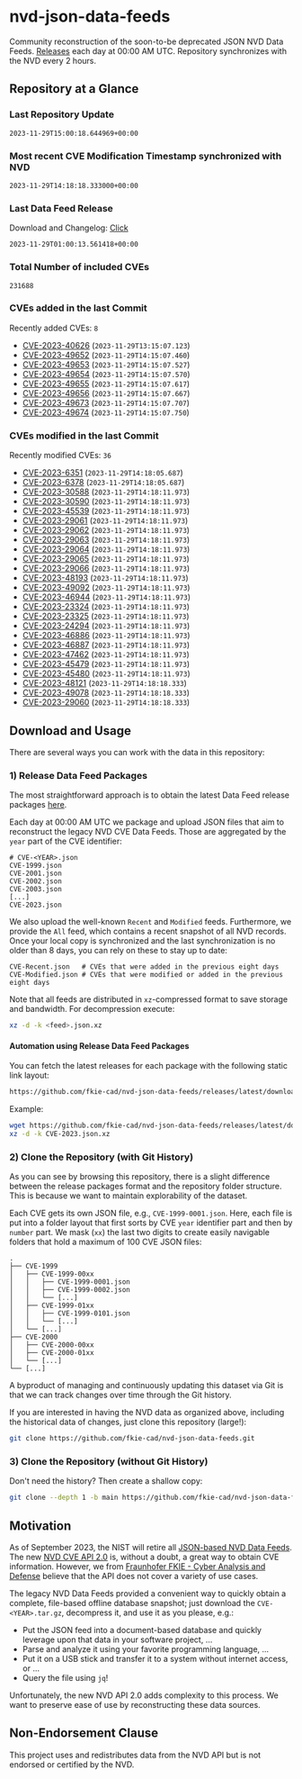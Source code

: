 # nvd-json-data-feeds

Community reconstruction of the soon-to-be deprecated JSON NVD Data Feeds. 
[Releases](https://github.com/fkie-cad/nvd-json-data-feeds/releases/latest) each day at 00:00 AM UTC.
Repository synchronizes with the NVD every 2 hours.

## Repository at a Glance

### Last Repository Update

```plain
2023-11-29T15:00:18.644969+00:00
```

### Most recent CVE Modification Timestamp synchronized with NVD

```plain
2023-11-29T14:18:18.333000+00:00
```

### Last Data Feed Release

Download and Changelog: [Click](https://github.com/fkie-cad/nvd-json-data-feeds/releases/latest)

```plain
2023-11-29T01:00:13.561418+00:00
```

### Total Number of included CVEs

```plain
231688
```

### CVEs added in the last Commit

Recently added CVEs: `8`

* [CVE-2023-40626](CVE-2023/CVE-2023-406xx/CVE-2023-40626.json) (`2023-11-29T13:15:07.123`)
* [CVE-2023-49652](CVE-2023/CVE-2023-496xx/CVE-2023-49652.json) (`2023-11-29T14:15:07.460`)
* [CVE-2023-49653](CVE-2023/CVE-2023-496xx/CVE-2023-49653.json) (`2023-11-29T14:15:07.527`)
* [CVE-2023-49654](CVE-2023/CVE-2023-496xx/CVE-2023-49654.json) (`2023-11-29T14:15:07.570`)
* [CVE-2023-49655](CVE-2023/CVE-2023-496xx/CVE-2023-49655.json) (`2023-11-29T14:15:07.617`)
* [CVE-2023-49656](CVE-2023/CVE-2023-496xx/CVE-2023-49656.json) (`2023-11-29T14:15:07.667`)
* [CVE-2023-49673](CVE-2023/CVE-2023-496xx/CVE-2023-49673.json) (`2023-11-29T14:15:07.707`)
* [CVE-2023-49674](CVE-2023/CVE-2023-496xx/CVE-2023-49674.json) (`2023-11-29T14:15:07.750`)


### CVEs modified in the last Commit

Recently modified CVEs: `36`

* [CVE-2023-6351](CVE-2023/CVE-2023-63xx/CVE-2023-6351.json) (`2023-11-29T14:18:05.687`)
* [CVE-2023-6378](CVE-2023/CVE-2023-63xx/CVE-2023-6378.json) (`2023-11-29T14:18:05.687`)
* [CVE-2023-30588](CVE-2023/CVE-2023-305xx/CVE-2023-30588.json) (`2023-11-29T14:18:11.973`)
* [CVE-2023-30590](CVE-2023/CVE-2023-305xx/CVE-2023-30590.json) (`2023-11-29T14:18:11.973`)
* [CVE-2023-45539](CVE-2023/CVE-2023-455xx/CVE-2023-45539.json) (`2023-11-29T14:18:11.973`)
* [CVE-2023-29061](CVE-2023/CVE-2023-290xx/CVE-2023-29061.json) (`2023-11-29T14:18:11.973`)
* [CVE-2023-29062](CVE-2023/CVE-2023-290xx/CVE-2023-29062.json) (`2023-11-29T14:18:11.973`)
* [CVE-2023-29063](CVE-2023/CVE-2023-290xx/CVE-2023-29063.json) (`2023-11-29T14:18:11.973`)
* [CVE-2023-29064](CVE-2023/CVE-2023-290xx/CVE-2023-29064.json) (`2023-11-29T14:18:11.973`)
* [CVE-2023-29065](CVE-2023/CVE-2023-290xx/CVE-2023-29065.json) (`2023-11-29T14:18:11.973`)
* [CVE-2023-29066](CVE-2023/CVE-2023-290xx/CVE-2023-29066.json) (`2023-11-29T14:18:11.973`)
* [CVE-2023-48193](CVE-2023/CVE-2023-481xx/CVE-2023-48193.json) (`2023-11-29T14:18:11.973`)
* [CVE-2023-49092](CVE-2023/CVE-2023-490xx/CVE-2023-49092.json) (`2023-11-29T14:18:11.973`)
* [CVE-2023-46944](CVE-2023/CVE-2023-469xx/CVE-2023-46944.json) (`2023-11-29T14:18:11.973`)
* [CVE-2023-23324](CVE-2023/CVE-2023-233xx/CVE-2023-23324.json) (`2023-11-29T14:18:11.973`)
* [CVE-2023-23325](CVE-2023/CVE-2023-233xx/CVE-2023-23325.json) (`2023-11-29T14:18:11.973`)
* [CVE-2023-24294](CVE-2023/CVE-2023-242xx/CVE-2023-24294.json) (`2023-11-29T14:18:11.973`)
* [CVE-2023-46886](CVE-2023/CVE-2023-468xx/CVE-2023-46886.json) (`2023-11-29T14:18:11.973`)
* [CVE-2023-46887](CVE-2023/CVE-2023-468xx/CVE-2023-46887.json) (`2023-11-29T14:18:11.973`)
* [CVE-2023-47462](CVE-2023/CVE-2023-474xx/CVE-2023-47462.json) (`2023-11-29T14:18:11.973`)
* [CVE-2023-45479](CVE-2023/CVE-2023-454xx/CVE-2023-45479.json) (`2023-11-29T14:18:11.973`)
* [CVE-2023-45480](CVE-2023/CVE-2023-454xx/CVE-2023-45480.json) (`2023-11-29T14:18:11.973`)
* [CVE-2023-48121](CVE-2023/CVE-2023-481xx/CVE-2023-48121.json) (`2023-11-29T14:18:18.333`)
* [CVE-2023-49078](CVE-2023/CVE-2023-490xx/CVE-2023-49078.json) (`2023-11-29T14:18:18.333`)
* [CVE-2023-29060](CVE-2023/CVE-2023-290xx/CVE-2023-29060.json) (`2023-11-29T14:18:18.333`)


## Download and Usage

There are several ways you can work with the data in this repository:

### 1) Release Data Feed Packages

The most straightforward approach is to obtain the latest Data Feed release packages [here](https://github.com/fkie-cad/nvd-json-data-feeds/releases/latest).

Each day at 00:00 AM UTC we package and upload JSON files that aim to reconstruct the legacy NVD CVE Data Feeds.
Those are aggregated by the `year` part of the CVE identifier:

```
# CVE-<YEAR>.json
CVE-1999.json
CVE-2001.json
CVE-2002.json
CVE-2003.json
[...]
CVE-2023.json
```

We also upload the well-known `Recent` and `Modified` feeds.
Furthermore, we provide the `All` feed, which contains a recent snapshot of all NVD records.
Once your local copy is synchronized and the last synchronization is no older than 8 days, you can rely on these to stay up to date:

```plain
CVE-Recent.json   # CVEs that were added in the previous eight days
CVE-Modified.json # CVEs that were modified or added in the previous eight days
```

Note that all feeds are distributed in `xz`-compressed format to save storage and bandwidth.
For decompression execute:

```sh
xz -d -k <feed>.json.xz
```


#### Automation using Release Data Feed Packages

You can fetch the latest releases for each package with the following static link layout:

```sh
https://github.com/fkie-cad/nvd-json-data-feeds/releases/latest/download/CVE-<YEAR>.json.xz
```

Example:

```sh
wget https://github.com/fkie-cad/nvd-json-data-feeds/releases/latest/download/CVE-2023.json.xz
xz -d -k CVE-2023.json.xz
```

### 2) Clone the Repository (with Git History)

As you can see by browsing this repository, there is a slight difference between the release packages format and the repository folder structure.
This is because we want to maintain explorability of the dataset.

Each CVE gets its own JSON file, e.g., `CVE-1999-0001.json`.
Here, each file is put into a folder layout that first sorts by CVE `year` identifier part and then by `number` part.
We mask (`xx`) the last two digits to create easily navigable folders that hold a maximum of 100 CVE JSON files:

```plain
.
├── CVE-1999
│   ├── CVE-1999-00xx
│   │   ├── CVE-1999-0001.json
│   │   ├── CVE-1999-0002.json
│   │   └── [...]
│   ├── CVE-1999-01xx
│   │   ├── CVE-1999-0101.json
│   │   └── [...]
│   └── [...]
├── CVE-2000
│   ├── CVE-2000-00xx
│   ├── CVE-2000-01xx
│   └── [...]
└── [...]
```

A byproduct of managing and continuously updating this dataset via Git is that we can track changes over time through the Git history.

If you are interested in having the NVD data as organized above, including the historical data of changes, just clone this repository (large!):

```sh
git clone https://github.com/fkie-cad/nvd-json-data-feeds.git
```

### 3) Clone the Repository (without Git History)

Don't need the history? Then create a shallow copy:

```sh
git clone --depth 1 -b main https://github.com/fkie-cad/nvd-json-data-feeds.git
```

## Motivation

As of September 2023, the NIST will retire all [JSON-based NVD Data Feeds](https://nvd.nist.gov/vuln/data-feeds#divRetirementBanner-1).
The new [NVD CVE API 2.0](https://nvd.nist.gov/developers/vulnerabilities) is, without a doubt, a great way to obtain CVE information.
However, we from [Fraunhofer FKIE - Cyber Analysis and Defense](https://www.fkie.fraunhofer.de/en/departments/cad.html) believe that the API does not cover a variety of use cases.

The legacy NVD Data Feeds provided a convenient way to quickly obtain a complete, file-based offline database snapshot; just download the `CVE-<YEAR>.tar.gz`, decompress it, and use it as you please, e.g.:

* Put the JSON feed into a document-based database and quickly leverage upon that data in your software project, ...
* Parse and analyze it using your favorite programming language, ...
* Put it on a USB stick and transfer it to a system without internet access, or ...
* Query the file using `jq`!

Unfortunately, the new NVD API 2.0 adds complexity to this process.
We want to preserve ease of use by reconstructing these data sources.

## Non-Endorsement Clause

This project uses and redistributes data from the NVD API but is not endorsed or certified by the NVD.